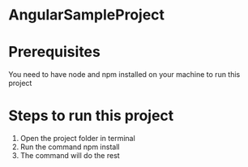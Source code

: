 # AngularSampleProject

# Prerequisites

You need to have node and npm installed on your machine to run this project


# Steps to run this project

1. Open the project folder in terminal
2. Run the command
   npm install
3. The command will do the rest
 
